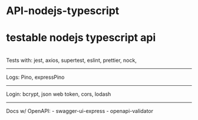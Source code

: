# API-nodejs-typescript
<h1>testable nodejs typescript api </h1>
<br>
Tests with:
jest, axios, supertest, eslint, prettier, nock, 
<hr>
Logs:
Pino, expressPino
<hr>
Login:
bcrypt, json web token, cors, lodash
<hr>
Docs w/ OpenAPI:
- swagger-ui-express 
- openapi-validator
